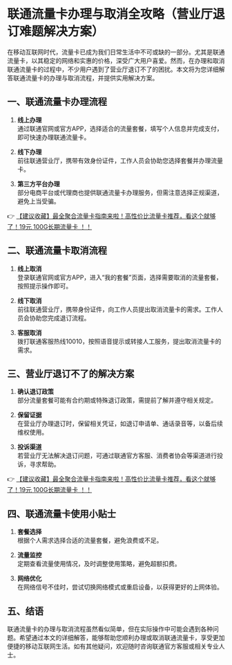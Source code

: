 # 联通流量卡办理与取消全攻略（营业厅退订难题解决方案）

在移动互联网时代，流量卡已成为我们日常生活中不可或缺的一部分。尤其是联通流量卡，以其稳定的网络和实惠的价格，深受广大用户喜爱。然而，在办理和取消联通流量卡的过程中，不少用户遇到了营业厅退订不了的困扰。本文将为您详细解答联通流量卡的办理与取消流程，并提供实用解决方案。

## 一、联通流量卡办理流程

1. **线上办理**  
   通过联通官网或官方APP，选择适合的流量套餐，填写个人信息并完成支付，即可快速办理联通流量卡。

2. **线下办理**  
   前往联通营业厅，携带有效身份证件，工作人员会协助您选择套餐并办理流量卡。

3. **第三方平台办理**  
   部分电商平台或代理商也提供联通流量卡办理服务，但需注意选择正规渠道，避免上当受骗。

👉 [【建议收藏】最全聚合流量卡指南来啦！高性价比流量卡推荐，看这个就够了！19元 100G长期流量卡 ！！](https://bit.ly/Liuliangka)

## 二、联通流量卡取消流程

1. **线上取消**  
   登录联通官网或官方APP，进入“我的套餐”页面，选择需要取消的流量套餐，按照提示操作即可。

2. **线下取消**  
   前往联通营业厅，携带身份证件，向工作人员提出取消流量卡的需求。工作人员会协助您完成退订流程。

3. **客服取消**  
   拨打联通客服热线10010，按照语音提示或转接人工服务，提出取消流量卡的需求。

## 三、营业厅退订不了的解决方案

1. **确认退订政策**  
   部分流量套餐可能有合约期或特殊退订政策，需提前了解并遵守相关规定。

2. **保留证据**  
   在营业厅办理退订时，保留相关凭证，如退订申请单、通话录音等，以备后续维权使用。

3. **投诉渠道**  
   若营业厅无法解决退订问题，可通过联通官方客服、消费者协会等渠道进行投诉，寻求帮助。

👉 [【建议收藏】最全聚合流量卡指南来啦！高性价比流量卡推荐，看这个就够了！19元 100G长期流量卡 ！！](https://bit.ly/Liuliangka)

## 四、联通流量卡使用小贴士

1. **套餐选择**  
   根据个人需求选择合适的流量套餐，避免浪费或不足。

2. **流量监控**  
   定期查看流量使用情况，及时调整使用策略，避免超额扣费。

3. **网络优化**  
   在网络信号不佳时，尝试切换网络模式或重启设备，以获得更好的上网体验。

## 五、结语

联通流量卡的办理与取消流程虽然看似简单，但在实际操作中可能会遇到各种问题。希望通过本文的详细解答，能够帮助您顺利办理或取消联通流量卡，享受更加便捷的移动互联网生活。如有其他疑问，欢迎随时咨询联通官方客服或相关专业人士。